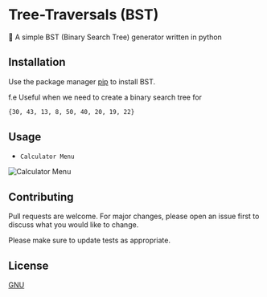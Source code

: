 # Tree-Traversals (BST)

🌲 A simple BST (Binary Search Tree) generator written in python

## Installation

Use the package manager [pip](https://pip.pypa.io/en/stable/) to install BST.
   
f.e Useful when we need to create a binary search tree for
```bash
{30, 43, 13, 8, 50, 40, 20, 19, 22}                               
```

## Usage

* ```Calculator Menu```

![Calculator Menu](img/calc_menu.PNG)

## Contributing
Pull requests are welcome. For major changes, please open an issue first to discuss what you would like to change.

Please make sure to update tests as appropriate.

## License
[GNU](https://choosealicense.com/licenses/gnu/)
